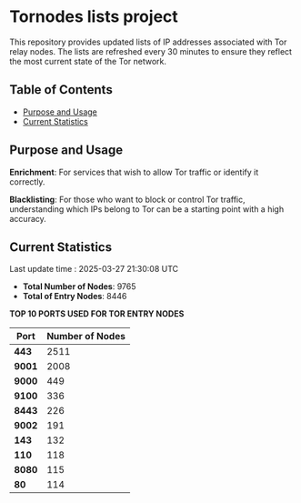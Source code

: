 # Tornodes lists project

This repository provides updated lists of IP addresses associated with Tor relay nodes. The lists are refreshed every 30 minutes to ensure they reflect the most current state of the Tor network.

## Table of Contents

- [Purpose and Usage](#purpose-and-usage)
- [Current Statistics](#current-statistics)


## Purpose and Usage

**Enrichment**: For services that wish to allow Tor traffic or identify it correctly.

**Blacklisting**: For those who want to block or control Tor traffic, understanding which IPs belong to Tor can be a starting point with a high accuracy.

## Current Statistics

Last update time : 2025-03-27 21:30:08 UTC

- **Total Number of Nodes**: 9765
- **Total of Entry Nodes**: 8446

**TOP 10 PORTS USED FOR TOR ENTRY NODES**

| **Port** | **Number of Nodes** |
|------|-----------------|
| **443**   | 2511  |
| **9001**   | 2008  |
| **9000**   | 449  |
| **9100**   | 336  |
| **8443**   | 226  |
| **9002**   | 191  |
| **143**   | 132  |
| **110**   | 118  |
| **8080**   | 115  |
| **80**   | 114  |

